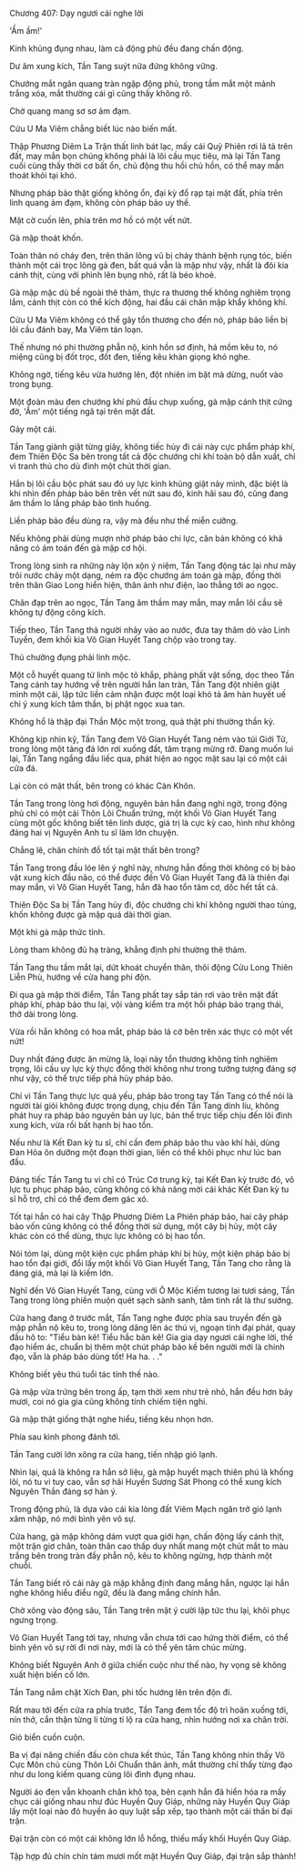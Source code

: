 




Chương 407: Dạy ngươi cái nghe lời


'Ầm ầm!'

Kinh khủng đụng nhau, làm cả động phủ đều đang chấn động.

Dư âm xung kích, Tần Tang suýt nữa đứng không vững.

Chướng mắt ngân quang tràn ngập động phủ, trong tầm mắt một mảnh trắng xóa, mắt thường cái gì cũng thấy không rõ.

Chờ quang mang sơ sơ ảm đạm.

Cửu U Ma Viêm chẳng biết lúc nào biến mất.

Thập Phương Diêm La Trận thất linh bát lạc, mấy cái Quỷ Phiên rơi lả tả trên đất, may mắn bọn chúng không phải là lôi cầu mục tiêu, mà lại Tần Tang cuối cùng thấy thời cơ bất ổn, chủ động thu hồi chủ hồn, có thể may mắn thoát khỏi tại khó.

Nhưng pháp bảo thật giống không ổn, đại kỳ đổ rạp tại mặt đất, phía trên linh quang ảm đạm, không còn pháp bảo uy thế.

Mặt cờ cuốn lên, phía trên mơ hồ có một vết nứt.

Gà mập thoát khốn.

Toàn thân nó cháy đen, trên thân lông vũ bị cháy thành bệnh rụng tóc, biến thành một cái trọc lông gà đen, bất quá vẫn là mập như vậy, nhất là đôi kia cánh thịt, cùng với phình lên bụng nhỏ, rất là béo khoẻ.

Gà mập mặc dù bề ngoài thê thảm, thực ra thương thế không nghiêm trọng lắm, cánh thịt còn có thể kích động, hai đầu cái chân mập khẩy không khí.

Cửu U Ma Viêm không có thể gây tổn thương cho đến nó, pháp bảo liền bị lôi cầu đánh bay, Ma Viêm tán loạn.

Thế nhưng nó phi thường phẫn nộ, kinh hồn sơ định, há mồm kêu to, nó miệng cũng bị đốt trọc, đốt đen, tiếng kêu khàn giọng khó nghe.

Không ngờ, tiếng kêu vừa hướng lên, đột nhiên im bặt mà dừng, nuốt vào trong bụng.

Một đoàn màu đen chướng khí phủ đầu chụp xuống, gà mập cánh thịt cứng đờ, 'Ầm' một tiếng ngã tại trên mặt đất.

Gảy một cái.

Tần Tang giành giật từng giây, không tiếc hủy đi cái này cực phẩm pháp khí, đem Thiên Độc Sa bên trong tất cả độc chướng chi khí toàn bộ dẫn xuất, chỉ vì tranh thủ cho dù đinh một chút thời gian.

Hắn bị lôi cầu bộc phát sau đó uy lực kinh khủng giật nảy mình, đặc biệt là khi nhìn đến pháp bảo bên trên vết nứt sau đó, kinh hãi sau đó, cũng đang âm thầm lo lắng pháp bảo tình huống.

Liền pháp bảo đều dùng ra, vậy mà đều như thế miễn cưỡng.

Nếu không phải dùng mượn nhờ pháp bảo chi lực, căn bản không có khả năng có ám toán đến gà mập cơ hội.

Trong lòng sinh ra những này lộn xộn ý niệm, Tần Tang động tác lại như mây trôi nước chảy một dạng, ném ra độc chướng ám toán gà mập, đồng thời trên thân Giao Long hiển hiện, thân ảnh như điện, lao thẳng tới ao ngọc.

Chân đạp trên ao ngọc, Tần Tang âm thầm may mắn, may mắn lôi cầu sẽ không tự động công kích.

Tiếp theo, Tần Tang thả người nhảy vào ao nước, đưa tay thăm dò vào Linh Tuyền, đem khối kia Vô Gian Huyết Tang chộp vào trong tay.

Thủ chưởng đụng phải linh mộc.

Một cỗ huyết quang từ linh mộc tỏ khắp, phảng phất vật sống, dọc theo Tần Tang cánh tay hướng về trên người hắn lan tràn, Tần Tang đột nhiên giật mình một cái, lập tức liền cảm nhận được một loại khó tả âm hàn huyết uế chi ý xung kích tâm thần, bị phật ngọc xua tan.

Không hổ là thập đại Thần Mộc một trong, quả thật phi thường thần kỳ.

Không kịp nhìn kỹ, Tần Tang đem Vô Gian Huyết Tang ném vào túi Giới Tử, trong lòng một tảng đá lớn rơi xuống đất, tâm trạng mừng rỡ. Đang muốn lui lại, Tần Tang ngẩng đầu liếc qua, phát hiện ao ngọc mặt sau lại có một cái cửa đá.

Lại còn có mật thất, bên trong có khác Càn Khôn.

Tần Tang trong lòng hơi động, nguyên bản hắn đang nghi ngờ, trong động phủ chỉ có một cái Thôn Lôi Chuẩn trứng, một khối Vô Gian Huyết Tang cùng một gốc không biết tên linh dược, giá trị là cực kỳ cao, hình như không đáng hai vị Nguyên Anh tu sĩ làm lớn chuyện.

Chẳng lẽ, chân chính đồ tốt tại mật thất bên trong?

Tần Tang trong đầu lóe lên ý nghĩ này, nhưng hắn đồng thời không có bị bảo vật xung kích đầu não, có thể được đến Vô Gian Huyết Tang đã là thiên đại may mắn, vì Vô Gian Huyết Tang, hắn đã hao tổn tâm cơ, dốc hết tất cả.

Thiên Độc Sa bị Tần Tang hủy đi, độc chướng chi khí không người thao túng, khốn không được gà mập quá dài thời gian.

Một khi gà mập thức tỉnh.

Lòng tham không đủ hạ tràng, khẳng định phi thường thê thảm.

Tần Tang thu tầm mắt lại, dứt khoát chuyển thân, thôi động Cửu Long Thiên Liễn Phù, hướng về cửa hang phi độn.

Đi qua gà mập thời điểm, Tần Tang phất tay sắp tán rơi vào trên mặt đất pháp khí, pháp bảo thu lại, vội vàng kiểm tra một hồi pháp bảo trạng thái, thở dài trong lòng.

Vừa rồi hắn không có hoa mắt, pháp bảo lá cờ bên trên xác thực có một vết nứt!

Duy nhất đáng được ăn mừng là, loại này tổn thương không tính nghiêm trọng, lôi cầu uy lực kỳ thực đồng thời không như trong tưởng tượng đáng sợ như vậy, có thể trực tiếp phá hủy pháp bảo.

Chỉ vì Tần Tang thực lực quá yếu, pháp bảo trong tay Tần Tang có thể nói là người tài giỏi không được trọng dụng, chịu đến Tần Tang dính líu, không phát huy ra pháp bảo nguyên bản uy lực, bản thể trực tiếp chịu đến lôi đình xung kích, vừa rồi bất hạnh bị hao tổn.

Nếu như là Kết Đan kỳ tu sĩ, chỉ cần đem pháp bảo thu vào khí hải, dùng Đan Hỏa ôn dưỡng một đoạn thời gian, liền có thể khôi phục như lúc ban đầu.

Đáng tiếc Tần Tang tu vi chỉ có Trúc Cơ trung kỳ, tại Kết Đan kỳ trước đó, vô lực tu phục pháp bảo, cũng không có khả năng mời cái khác Kết Đan kỳ tu sĩ hỗ trợ, chỉ có thể đem đem gác xó.

Tốt tại hắn có hai cây Thập Phương Diêm La Phiên pháp bảo, hai cây pháp bảo vốn cũng không có thể đồng thời sử dụng, một cây bị hủy, một cây khác còn có thể dùng, thực lực không có bị hao tổn.

Nói tóm lại, dùng một kiện cực phẩm pháp khí bị hủy, một kiện pháp bảo bị hao tổn đại giới, đổi lấy một khối Vô Gian Huyết Tang, Tần Tang cho rằng là đáng giá, mà lại là kiếm lớn.

Nghĩ đến Vô Gian Huyết Tang, cùng với Ô Mộc Kiếm tương lai tươi sáng, Tần Tang trong lòng phiền muộn quét sạch sành sanh, tâm tình rất là thư sướng.

Cửa hang đang ở trước mắt, Tần Tang nghe được phía sau truyền đến gà mập phẫn nộ kêu to, trong lòng dâng lên ác thú vị, ngoạn tính đại phát, quay đầu hô to: "Tiểu bàn kê! Tiểu hắc bàn kê! Gia gia dạy ngươi cái nghe lời, thế đạo hiểm ác, chuẩn bị thêm một chút pháp bảo kề bên người mới là chính đạo, vẫn là pháp bảo dùng tốt! Ha ha. . ."

Không biết yêu thú tuổi tác tính thế nào.

Gà mập vừa trứng bên trong ấp, tạm thời xem như trẻ nhỏ, hắn đều hơn bảy mươi, coi nó gia gia cũng không tính chiếm tiện nghi.

Gà mập thật giống thật nghe hiểu, tiếng kêu nhọn hơn.

Phía sau kình phong đánh tới.

Tần Tang cười lớn xông ra cửa hang, tiến nhập gió lạnh.

Nhìn lại, quả là không ra hắn sở liệu, gà mập huyết mạch thiên phú là khống lôi, nó tu vi tuy cao, vẫn sợ hãi Huyền Sương Sát Phong có thể xung kích Nguyên Thần đáng sợ hàn ý.

Trong động phủ, là dựa vào cái kia lòng đất Viêm Mạch ngăn trở gió lạnh xâm nhập, nó mới bình yên vô sự.

Cửa hang, gà mập không dám vượt qua giới hạn, chấn động lấy cánh thịt, một trận giơ chân, toàn thân cao thấp duy nhất mang một chút mắt to màu trắng bên trong tràn đầy phẫn nộ, kêu to không ngừng, hợp thành một chuỗi.

Tần Tang biết rõ cái này gà mập khẳng định đang mắng hắn, ngược lại hắn nghe không hiểu điểu ngữ, đều là đang mắng chính hắn.

Chờ xông vào động sâu, Tần Tang trên mặt ý cười lập tức thu lại, khôi phục ngưng trọng.

Vô Gian Huyết Tang tới tay, nhưng vẫn chưa tới cao hứng thời điểm, có thể bình yên vô sự rời đi nơi này, mới là có thể yên tâm chúc mừng.

Không biết Nguyên Anh ở giữa chiến cuộc như thế nào, hy vọng sẽ không xuất hiện biến cố lớn.

Tần Tang nắm chặt Xích Đan, phi tốc hướng lên trên độn đi.

Rất mau tới đến cửa ra phía trước, Tần Tang đem tốc độ trì hoãn xuống tới, nín thở, cẩn thận từng li từng tí lộ ra cửa hang, nhìn hướng nơi xa chân trời.

Gió biển cuồn cuộn.

Ba vị đại năng chiến đấu còn chưa kết thúc, Tần Tang không nhìn thấy Vô Cực Môn chủ cùng Thôn Lôi Chuẩn thân ảnh, mắt thường chỉ thấy từng đạo như du long kiếm quang cùng lôi đình đụng nhau.

Người áo đen vẫn khoanh chân khô tọa, bên cạnh hắn đã hiển hóa ra mấy chục cái giống nhau như đúc Huyền Quy Giáp, những này Huyền Quy Giáp lấy một loại nào đó huyền ảo quy luật sắp xếp, tạo thành một cái thần bí đại trận.

Đại trận còn có một cái không lớn lỗ hổng, thiếu mấy khối Huyền Quy Giáp.

Tập hợp đủ chín chín tám mươi mốt mặt Huyền Quy Giáp, đại trận sắp thành!





